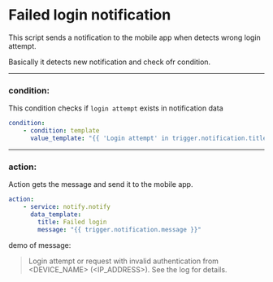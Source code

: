 
# Failed login notification

This script sends a notification to the mobile app when detects wrong login attempt.

Basically it detects new notification and check ofr condition.

---

### condition:

This condition checks if `login attempt` exists in notification data

```yaml
condition:
    - condition: template
      value_template: "{{ 'Login attempt' in trigger.notification.title }}"
```

---

### action:

Action gets the message and send it to the mobile app.

```yaml
action:
    - service: notify.notify
      data_template:
        title: Failed login
        message: "{{ trigger.notification.message }}"
```

demo of message:

> Login attempt or request with invalid authentication from <DEVICE_NAME> (<IP_ADDRESS>). See the log for details.
